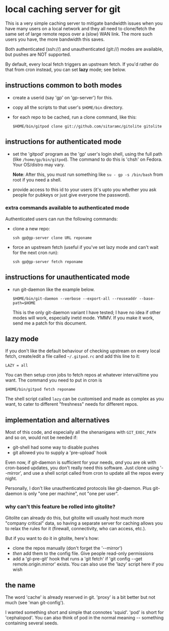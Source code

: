 # local caching server for git

This is a very simple caching server to mitigate bandwidth issues when you
have many users on a local network and they all need to clone/fetch the same
set of large remote repos over a (slow) WAN link.  The more such users you
have, the more bandwidth this saves.

Both authenticated (ssh://) and unauthenticated (git://) modes are available,
but pushes are NOT supported.

By default, every local fetch triggers an upstream fetch.  If you'd rather do
that from cron instead, you can set **lazy** mode; see below.

## instructions common to both modes

  * create a userid (say 'gp' on 'gp-server') for this.

  * copy all the scripts to that user's `$HOME/bin` directory.

  * for each repo to be cached, run a clone command, like this:

        $HOME/bin/gitpod clone git://github.com/sitaramc/gitolite gitolite

## instructions for authenticated mode

  * set the 'gitpod' program as the 'gp' user's login shell, using the full
    path (like `/home/gp/bin/gitpod`).  The command to do this is 'chsh' on
    Fedora.  Your OS/distro may vary.

    **Note**: After this, you must run something like `su - gp -s /bin/bash`
    from root if you need a shell.

  * provide access to this id to your users (it's upto you whether you ask
    people for pubkeys or just give everyone the password).

### extra commands available to authenticated mode

Authenticated users can run the following commands:

  * clone a new repo:

        ssh gp@gp-server clone URL reponame

  * force an upstream fetch (useful if you've set lazy mode and can't wait for
    the next cron run):

        ssh gp@gp-server fetch reponame

## instructions for unauthenticated mode

  * run git-daemon like the example below.

        $HOME/bin/git-daemon --verbose --export-all --reuseaddr --base-path=$HOME

    This is the only git-daemon variant I have tested; I have no idea if other
    modes will work, especially inetd mode.  YMMV.  If you make it work, send
    me a patch for this document.

## lazy mode

If you don't like the default behaviour of checking upstream on every local
fetch, create/edit a file called `~/.gitpod.rc` and add this line to it:

    LAZY = all

You can then setup cron jobs to fetch repos at whatever interval/time you
want.  The command you need to put in cron is

    $HOME/bin/gitpod fetch reponame

The shell script called `lazy` can be customised and made as complex as you
want, to cater to different "freshness" needs for different repos.

## implementation and alternatives

Most of this code, and especially all the shenanigans with `GIT_EXEC_PATH` and
so on, would not be needed if:

  * git-shell had some way to disable pushes
  * git allowed you to supply a 'pre-upload' hook

Even now, if git-daemon is sufficient for your needs, *and* you are ok with
cron-based updates, you don't really need this software.  Just clone using
'--mirror', and use a shell script called from cron to update all the repos
every night.

Personally, I don't like unauthenticated protocols like git-daemon.  Plus
git-daemon is only "one per machine", not "one per user".

### why can't this feature be rolled into gitolite?

Gitolite can already do this, but gitolite will usually host much more
"company critical" data, so having a separate server for caching allows you to
relax the rules for it (firewall, connectivity, who can access, etc.).

But if you want to do it in gitolite, here's how:

  * clone the repos manually (don't forget the '--mirror')
  * *then* add them to the config file.  Give people read-only permissions
  * add a 'gl-pre-git' hook that runs a 'git fetch' if 'git config --get
    remote.origin.mirror' exists.  You can also use the 'lazy' script here if
    you wish

## the name

The word 'cache' is already reserved in git.  'proxy' is a bit better but not
much (see 'man git-config').

I wanted something short and simple that connotes 'squid'.  'pod' is short for
'cephalopod'.  You can also think of pod in the normal meaning -- something
containing several seeds.
